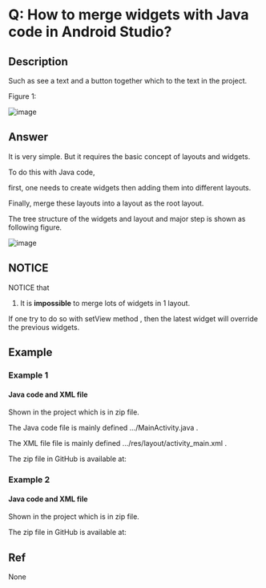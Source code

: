 # Q: How to merge widgets with Java code in Android Studio?
## Description
Such as see a text and a button together which to the text in the project.

Figure 1:

![image](https://github.com/40843245/PhoneDevelopment/assets/75050655/da8eb545-7b13-4ab3-9d5a-59b16c6d966b)

## Answer
It is very simple. But it requires the basic concept of layouts and widgets.

To do this with Java code,

first, one needs to create widgets then adding them into different layouts.

Finally, merge these layouts into a layout as the root layout.

The tree structure of the widgets and layout and major step is shown as following figure.

![image](https://github.com/40843245/PhoneDevelopment/assets/75050655/5e8e26e1-e060-4a00-a762-a62f955ce50c)

## NOTICE
NOTICE that 

1. It is <b>impossible</b> to merge lots of widgets in 1 layout.

If one try to do so with setView method , then the latest widget will override the previous widgets.

## Example
### Example 1 
#### Java code and XML file 
Shown in the project which is in zip file.

The Java code file is mainly defined .../MainActivity.java .

The XML file file is mainly defined .../res/layout/activity_main.xml .

The zip file in GitHub is available at:
### Example 2
#### Java code and XML file
Shown in the project which is in zip file.

The zip file in GitHub is available at:

## Ref
None




